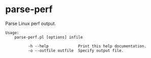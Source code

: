 parse-perf
==========

Parse Linux perf output.

    Usage:
        parse-perf.pl [options] infile
    
              -h --help             Print this help documentation.
              -o --outfile outfile  Specify output file.

